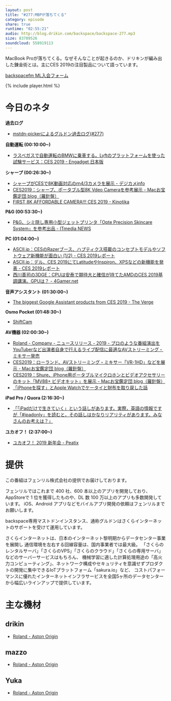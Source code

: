 ```yaml
---
layout: post
title: "#277:MBPが落ちてくる"
category: episode
share: true
runtime: "02:55:21"
audio: http://blog.drikin.com/backspace/backspace-277.mp3
size: 83789526
soundcloud: 558919113
---
```


MacBook Proが落ちてくる。なぜそんなことが起きるのか、ドリキンが編み出した錬金術とは。主にCES 2019の注目製品について語っています。

[backspacefm ML入会フォーム](http://backspace.us11.list-manage.com/subscribe?u=09c933bd3997c1d16dbed156a&id=84b6529b91)

{% include player.html %}


# 今日のネタ
**過去ログ**
* [mstdn-pickerによるグルドン過去ログ(#277)](https://rbtnn.github.io/mstdn-picker/?instance=mstdn.guru&since_id=101401569646028962&max_id=101402337281217371)

**自動運転 (00:10:00~)**
* [ラスベガスで自動運転のBMWに乗車する。Lyftのプラットフォームを使った試験サービス：CES 2019 - Engadget 日本版](https://japanese.engadget.com/2019/01/10/bmw-lyft-ces-2019/)

**シャープ (00:26:30~)**
* [シャープがCESで8K動画対応のｍ4/3カメラを展示 - デジカメinfo](http://digicame-info.com/2019/01/ces8k43.html)
* [CES2019：シャープ、ポータブル型8K Vdeo Cameraを参考展示 - Macお宝鑑定団 blog（羅針盤）](http://www.macotakara.jp/blog/report/entry-36633.html)
* [FIRST 8K AFFORDABLE CAMERA!!! CES 2019 - Kinotika](https://www.youtube.com/watch?v=algDFH8u9DA)

**P&G (00:53:30~)**
* [P&amp;G、シミ隠し専用小型ジェットプリンタ「Opte Precision Skincare System」を参考出品 - ITmedia NEWS](http://www.itmedia.co.jp/news/articles/1901/11/news089.html)

**PC (01:04:00~)**
* [ASCII.jp：CESのRazerブース、ハプティクス搭載のコンセプトモデルやソフトウェア新機能が面白い (1/2) - CES 2019レポート](http://ascii.jp/elem/000/001/796/1796378/)
* [ASCII.jp：デル、CES 2019にてLatitudeやInspiron、XPSなどの新機能を発表 - CES 2019レポート](http://ascii.jp/elem/000/001/796/1796182/)
* [西川善司の3DGE：CPUは安泰で期待大と確信が持てたAMDのCES 2019基調講演。GPUは？ - 4Gamer.net](https://www.4gamer.net/games/300/G030061/20190111155/)

**音声アシスタント (01:30:00~)**
* [The biggest Google Assistant products from CES 2019 - The Verge](https://www.theverge.com/2019/1/10/18175524/google-assistant-devices-ces-2019-tvs-soundbars-smart-speakers-kitchen-bathroom-cars)

**Osmo Pocket (01:48:30~)**
* [ShiftCam](https://shiftcam.com/)

**AV機器 (02:00:30~)**
* [Roland - Company - ニュースリリース - 2019 - プロのような番組演出をYouTuberなど出演者自身で行えるライブ配信に最適なAVストリーミング・ミキサー発売](https://www.roland.com/jp/news/0818/)
* [CES2019：ローランド、AVストリーミング・ミキサー「VR-1HD」などを展示 - Macお宝鑑定団 blog（羅針盤）](http://www.macotakara.jp/blog/report/entry-36635.html)
* [CES2019：Shure、iPhone用ポータブルマイクロホンとビデオアクセサリーのキット「MV88+ ビデオキット」を展示 - Macお宝鑑定団 blog（羅針盤）](http://www.macotakara.jp/blog/report/entry-36603.html)
* [「iPhoneを探す」とApple Watchでケータイと財布を取り戻した話](https://weekly.ascii.jp/elem/000/000/424/424087/)

**iPad Pro / Quora (2:16:30~)**
* [「「iPadだけで生きていく」という話しがあります。実際，英語の情報ですが「#ipadonly」を読むと，その話しはかなりリアリティがあります。みなさんのお考えは？」](https://jp.quora.com/iPad%E3%81%A0%E3%81%91%E3%81%A7%E7%94%9F%E3%81%8D%E3%81%A6%E3%81%84%E3%81%8F-%E3%81%A8%E3%81%84%E3%81%86%E8%A9%B1%E3%81%97%E3%81%8C%E3%81%82%E3%82%8A%E3%81%BE%E3%81%99-%E5%AE%9F%E9%9A%9B-%E8%8B%B1%E8%AA%9E%E3%81%AE/answers/116176650?ch=99&share=ab40975d&srid=az6xh)

**ユカオフ！ (2:37:00~)**
* [ユカオフ！ 2019 新年会 - Peatix](https://yuka2019.peatix.com/view)

# 提供

この番組はフェンリル株式会社の提供でお届けしております。

フェンリルではこれまで 400 社、600 本以上のアプリを開発しており、AppStoreで 1 位を獲得したものや、DL 数 100 万以上のアプリも多数開発しています。
iOS、Android アプリなどモバイルアプリ開発の依頼はフェンリルまでお願いします。

backspace専用マストドンインスタンス、通称グルドンはさくらインターネットのサポートを受けて運用しています。

さくらインターネットは、日本のインターネット黎明期からデータセンター事業を展開し
通信環境を左右する回線容量は、国内事業者では最大級。
「さくらのレンタルサーバ」「さくらのVPS」「さくらのクラウド」「さくらの専用サーバ」などのサーバーサービスはもちろん、
機械学習に適した計算処理用途の「高火力コンピューティング」、ネットワーク構成やセキュリティを意識せずプロダクトの開発に集中できるIoTプラットフォーム「sakura.io」など、
コストパフォーマンスに優れたインターネットインフラサービスを全国5ヶ所のデータセンターから幅広いラインアップで提供しています。

# 主な機材

## drikin
* [Roland - Aston Origin](http://amzn.asia/1OwAZ0w)

## mazzo
* [Roland - Aston Origin](http://amzn.asia/1OwAZ0w)

## Yuka
* [Roland - Aston Origin](http://amzn.asia/1OwAZ0w)
